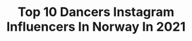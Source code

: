 ---
title: Top 10 Dancers Instagram Influencers In Norway In 2021
description: >-
  Find top dancers Instagram influencers in Norway in 2021. Most popular hashtags: #oslo #dancer #norge #dance.
platform: Instagram
hits: 23
text_top: See the top-rated Instagram influencers on inBeat.
text_bottom: Our search engine has 23 Instagram influencers like this in Norway for you to contact.
profiles:
  - username: "i.am.fa"
    fullname: >-
      Fa ฟ้า 파
    bio: >-
      Content creator and dancer, 19 years old. Twitter: @ Fa_official__ Business inquiries through Instagram dm. Link to my YouTube channel:
    location: "Norway"
    followers: 3378
    engagement: 2034
    commentsToLikes: 0.046693
    id: ckapbec1wzlve0i785ypxdp8w
    verified: false
    hashtags: "#rt2020, #recordplayer, #vinyl, #keyshorts"
  - username: "santinomirenna"
    fullname: >-
      Santino Mirenna
    bio: >-
      🇮🇹 Professional Dancer @skalvidansetv2 🔥 Team Nutramino @nutraminonorge
    location: "Norway"
    followers: 15778
    engagement: 887
    commentsToLikes: 0.014760
    id: ckaor283aleu10i78owbn6h96
    verified: false
    hashtags: "#dancing, #dwts, #skalvidanse, #danse"
  - username: "melinamagulas"
    fullname: >-
      MELINA MEYER MAGULAS
    bio: >-
      🇳🇴🇬🇷PhDstudent|Exercise Physiologist|PerformanceCoach Past:Pro Dancer💃🏼Present: runner/xcskier @dahlie.sportswear ❄️ @atomicnordic 🎙 @prestasjonsprat
    location: "Norway"
    followers: 12317
    engagement: 536
    commentsToLikes: 0.057864
    id: ck5btpoowgdih0i11oifrv0ey
    verified: false
    hashtags: "#reklame, #nordmarkaskogsmaraton, #voksi, #lynski"
  - username: "monaberntsen"
    fullname: >-
      Mona Berntsen
    bio: >-
      Norwegian-Moroccan dancer based in L.A 💃🏽 Booking 🇳🇴: na@noracollective.no Booking 🇺🇸: Bloc Agency Other: contact@monaberntsen.com
    location: "Norway"
    followers: 90055
    engagement: 146
    commentsToLikes: 0.017384
    id: ck13brltrwu2r0i19kdyamh4j
    verified: true
    hashtags: "#hmfallfashion, #hmconscious, #fallfashion, #recycledfashion"
  - username: "martinecamilla"
    fullname: >-
      Martine Camilla Brænna
    bio: >-
      Professional dancer and choreographer The Moulin Rouge, Paris✨ RHYTHM Show De Vida ProSem, BDC-NYC BA jazzdance, Oslo National Academy of the Arts 24
    location: "Norway"
    followers: 8214
    engagement: 634
    commentsToLikes: 0.030524
    id: ckap5f6umbeei0i78f7vp0y40
    verified: false
    hashtags: "#oslo, #dancers, #dancer, #lovemyjob"
  - username: "kristinewinter"
    fullname: >-
      KRISTINE WINTER🍒
    bio: >-
      Oslo, Norway📍 Dancer Collaborations/work✉️kristinewintern@gmail.com
    location: "Norway"
    followers: 22225
    engagement: 232
    commentsToLikes: 0.011588
    id: ck5c6m3q15q250i1108dbeekf
    verified: false
    hashtags: "#ginamyway, #spons, #ad, #holditvibe"
  - username: "rebin.j.r"
    fullname: >-
      Rebin Rashid
    bio: >-
      Kurdish | Oslo 🔸👣 41 countries & 30 States🌍 🔸Hunter 🔸MMA Fighter 🔸Mechanic👨‍🔧 🔸Kizomba Dancer 🔸Traveling around the World 🔸Shoot competitor with Gun
    location: "Norway"
    followers: 30646
    engagement: 234
    commentsToLikes: 0.146938
    id: ck134y6jmyrj30i19h1trt59v
    verified: false
    hashtags: "#photojournalism, #travel, #waterreflection, #fjelltid"
  - username: "gorilsynnove"
    fullname: >-
      Gøril Synnøve
    bio: >-
      Norwegian pole dancer and dog mama 🥰
    location: "Norway"
    followers: 107270
    engagement: 204
    commentsToLikes: 0.072952
    id: ck55psj6gba5f0i11vzarpann
    verified: false
    hashtags: "#poledance, #oksawear, #polefitness, #dragonflybrand"
  - username: "_bakerina"
    fullname: >-
      Baked by a Ballerina
    bio: >-
      ~Sharing my passion for bakes and makes ~Aspiring {and failing} pinterest artist ~Norwegian ballet dancer ~@heidicbc_ ~@go_vegan_nordic Ambassador ✨
    location: "Norway"
    followers: 12245
    engagement: 513
    commentsToLikes: 0.149504
    id: ck134m3ngx3j30i19wzytx5m4
    verified: false
    hashtags: "#veganmeal, #oats, #veganyogurt, #govegan"
  - username: "larshenriksen1"
    fullname: >-
      Lars Henriksen
    bio: >-
      🌍 Oslo, Norway 👻 larshenriksen 🏛 Oslo National Academy of the Arts 🏦 Grue Sparebank
    location: "Norway"
    followers: 11756
    engagement: 684
    commentsToLikes: 0.033675
    id: ck0vy8pub2rsk0i19f4751bwv
    verified: false
    hashtags: "#maleportrait, #norge, #dancer, #gay"
---
